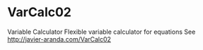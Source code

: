 VarCalc02
=========

Variable Calculator
Flexible variable calculator for equations
See http://javier-aranda.com/VarCalc02
